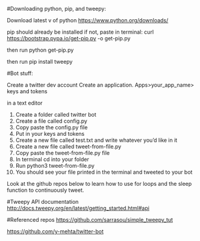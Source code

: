 #Downloading python, pip, and tweepy:

Download latest v of python
https://www.python.org/downloads/

pip should already be installed if not, paste in terminal:
curl https://bootstrap.pypa.io/get-pip.py -o get-pip.py

then run
python get-pip.py

then run
pip install tweepy

#Bot stuff:

Create a twitter dev account
Create an application.
Apps>your_app_name> keys and tokens

in a text editor
1.	Create a folder called twitter bot
2.	Create a file called config.py
3.	Copy paste the config.py file
4.	Put in your keys and tokens
5.	Create a new file called test.txt and write whatever you’d like in it
6.	Create a new file called tweet-from-file.py
7.	Copy paste the tweet-from-file.py file
8.	In terminal cd into your folder
9.	Run python3 tweet-from-file.py
10.	You should see your file printed in the terminal and tweeted to your bot

Look at the github repos below to learn how to use for loops and the sleep function to continuously tweet.

#Tweepy API documentation
http://docs.tweepy.org/en/latest/getting_started.html#api

#Referenced repos
https://github.com/sarrasou/simple_tweepy_tut

https://github.com/y-mehta/twitter-bot
